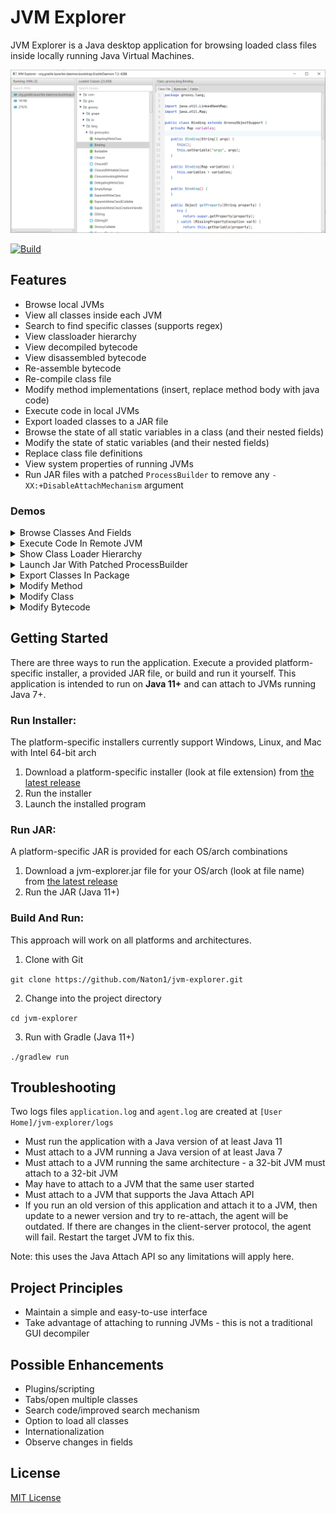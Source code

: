 # JVM Explorer

JVM Explorer is a Java desktop application for browsing loaded class files inside locally running Java Virtual Machines.

<img src="assets/readme-screenshot.png" alt="JVM Explorer Screenshot" />

[![Build](https://github.com/Naton1/jvm-explorer/actions/workflows/build.yml/badge.svg)](https://github.com/Naton1/jvm-explorer/actions/workflows/build.yml)

## Features

* Browse local JVMs
* View all classes inside each JVM
* Search to find specific classes (supports regex)
* View classloader hierarchy
* View decompiled bytecode
* View disassembled bytecode
* Re-assemble bytecode
* Re-compile class file
* Modify method implementations (insert, replace method body with java code)
* Execute code in local JVMs
* Export loaded classes to a JAR file
* Browse the state of all static variables in a class (and their nested fields)
* Modify the state of static variables (and their nested fields)
* Replace class file definitions
* View system properties of running JVMs
* Run JAR files with a patched `ProcessBuilder` to remove any `-XX:+DisableAttachMechanism` argument

### Demos

<details>
  <summary>Browse Classes And Fields</summary>

Notes:

* Ctrl + Click on a class name in the class file viewer to open it
* Search and press enter to open a class with the specified name
* Edit a field value (under Fields tab) through Right Click -> Edit - only works for primitives and Strings

![Browse Classes Example](assets/browse-classes.gif)
</details>

<details>
  <summary>Execute Code In Remote JVM</summary>

<br/>

Notes:

* You can call methods in the remote classes - the loaded classes are used for the compiler classpath

![Execute Code Example](assets/execute-code.gif)
</details>

<details>
  <summary>Show Class Loader Hierarchy</summary>

<br/>

![Class Loader Hierarchy Example](assets/show-classloaders.gif)
</details>

<details>
  <summary>Launch Jar With Patched ProcessBuilder</summary>

<br/>

![Launch Patched Jar Example](assets/launch-patched-jar.gif)
</details>

<details>
  <summary>Export Classes In Package</summary>

<br/>

![Export Classes Example](assets/export-package.gif)
</details>

<details>
  <summary>Modify Method</summary>

<br/>

Notes:

* You can insert code to the beginning of a method or replace the entire method body
* The compiler currently uses the loaded classes as the classpath, so if a parameter type or return type isn't loaded,
  it may fail (you can replace the type with Object to make it compile if you don't need that type)
* To access fields in the class, add a field with the same name and type in the class to compile - the reference will
  automatically be replaced

![Modify Method Example](assets/modify-method.gif)
</details>

<details>
  <summary>Modify Class</summary>

<br/>

Notes:

* Ctrl+S to re-recompile and patch class (or Right-Click -> Save Changes)
* Often, decompiled code is not valid Java code, so it may not compile in some cases - the modify method feature is the
  workaround for this
* The compiler currently uses the loaded classes as the classpath, so if some required type isn't loaded, it may fail

![Modify Class Example](assets/modify-class.gif)
</details>

<details>
  <summary>Modify Bytecode</summary>

<br/>

Notes:

* Ctrl+S to re-assemble and patch class (or Right-Click -> Save Changes)
* The disassembler/assembler isn't perfect - it works most of the time but struggles with some cases (it uses OpenJDK
  AsmTools)

![Modify Bytecode Example](assets/modify-bytecode.gif)
</details>

## Getting Started

There are three ways to run the application. Execute a provided platform-specific installer, a provided JAR file, or
build and run it yourself. This application is intended to run on **Java 11+** and can attach to JVMs running Java 7+.

### Run Installer:

The platform-specific installers currently support Windows, Linux, and Mac with Intel 64-bit arch

1) Download a platform-specific installer (look at file extension)
   from [the latest release](https://github.com/naton1/jvm-explorer/releases/latest)
2) Run the installer
3) Launch the installed program

### Run JAR:

A platform-specific JAR is provided for each OS/arch combinations

1) Download a jvm-explorer.jar file for your OS/arch (look at file name)
   from [the latest release](https://github.com/naton1/jvm-explorer/releases/latest)
2) Run the JAR (Java 11+)

### Build And Run:

This approach will work on all platforms and architectures.

1) Clone with Git

`git clone https://github.com/Naton1/jvm-explorer.git`

2) Change into the project directory

`cd jvm-explorer`

3) Run with Gradle (Java 11+)

`./gradlew run`

## Troubleshooting

Two logs files `application.log` and `agent.log` are created at `[User Home]/jvm-explorer/logs`

* Must run the application with a Java version of at least Java 11
* Must attach to a JVM running a Java version of at least Java 7
* Must attach to a JVM running the same architecture - a 32-bit JVM must attach to a 32-bit JVM
* May have to attach to a JVM that the same user started
* Must attach to a JVM that supports the Java Attach API
* If you run an old version of this application and attach it to a JVM, then update to a newer version and try to
  re-attach, the agent will be outdated. If there are changes in the client-server protocol, the agent will fail.
  Restart the target JVM to fix this.

Note: this uses the Java Attach API so any limitations will apply here.

## Project Principles

* Maintain a simple and easy-to-use interface
* Take advantage of attaching to running JVMs - this is not a traditional GUI decompiler

## Possible Enhancements

* Plugins/scripting
* Tabs/open multiple classes
* Search code/improved search mechanism
* Option to load all classes
* Internationalization
* Observe changes in fields

## License

[MIT License](LICENSE.md)